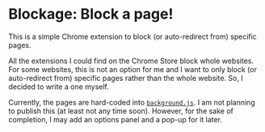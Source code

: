 # Blockage: Block a page!

This is a simple Chrome extension to block (or auto-redirect from) specific pages.

All the extensions I could find on the Chrome Store block whole websites. For some websites, this is not an option for me and I want to only block (or auto-redirect from) specific pages rather than the whole website. So, I decided to write a one myself.

Currently, the pages are hard-coded into [`background.js`](https://github.com/muhammad-alaref/Blockage/blob/master/background.js). I am not planning to publish this (at least not any time soon). However, for the sake of completion, I may add an options panel and a pop-up for it later.
